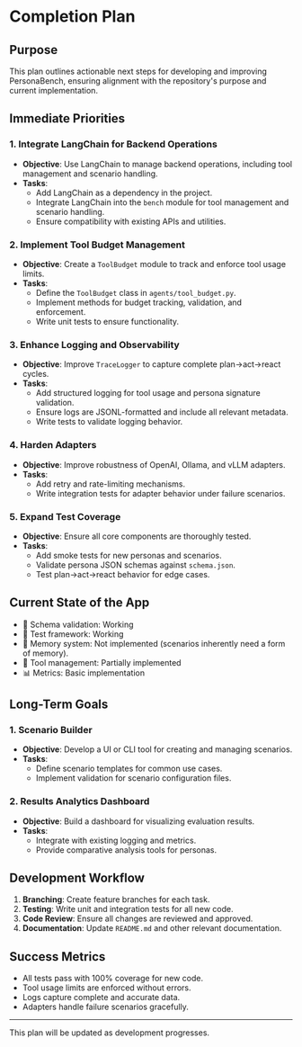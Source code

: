 # Completion Plan

## Purpose
This plan outlines actionable next steps for developing and improving PersonaBench, ensuring alignment with the repository's purpose and current implementation.

## Immediate Priorities

### 1. Integrate LangChain for Backend Operations
- **Objective**: Use LangChain to manage backend operations, including tool management and scenario handling.
- **Tasks**:
  - Add LangChain as a dependency in the project.
  - Integrate LangChain into the `bench` module for tool management and scenario handling.
  - Ensure compatibility with existing APIs and utilities.

### 2. Implement Tool Budget Management
- **Objective**: Create a `ToolBudget` module to track and enforce tool usage limits.
- **Tasks**:
  - Define the `ToolBudget` class in `agents/tool_budget.py`.
  - Implement methods for budget tracking, validation, and enforcement.
  - Write unit tests to ensure functionality.

### 3. Enhance Logging and Observability
- **Objective**: Improve `TraceLogger` to capture complete plan→act→react cycles.
- **Tasks**:
  - Add structured logging for tool usage and persona signature validation.
  - Ensure logs are JSONL-formatted and include all relevant metadata.
  - Write tests to validate logging behavior.

### 4. Harden Adapters
- **Objective**: Improve robustness of OpenAI, Ollama, and vLLM adapters.
- **Tasks**:
  - Add retry and rate-limiting mechanisms.
  - Write integration tests for adapter behavior under failure scenarios.

### 5. Expand Test Coverage
- **Objective**: Ensure all core components are thoroughly tested.
- **Tasks**:
  - Add smoke tests for new personas and scenarios.
  - Validate persona JSON schemas against `schema.json`.
  - Test plan→act→react behavior for edge cases.

## Current State of the App
- 📝 Schema validation: Working
- 🧪 Test framework: Working
- 💾 Memory system: Not implemented (scenarios inherently need a form of memory).
- 🔧 Tool management: Partially implemented
- 📊 Metrics: Basic implementation

## Long-Term Goals

### 1. Scenario Builder
- **Objective**: Develop a UI or CLI tool for creating and managing scenarios.
- **Tasks**:
  - Define scenario templates for common use cases.
  - Implement validation for scenario configuration files.

### 2. Results Analytics Dashboard
- **Objective**: Build a dashboard for visualizing evaluation results.
- **Tasks**:
  - Integrate with existing logging and metrics.
  - Provide comparative analysis tools for personas.

## Development Workflow
1. **Branching**: Create feature branches for each task.
2. **Testing**: Write unit and integration tests for all new code.
3. **Code Review**: Ensure all changes are reviewed and approved.
4. **Documentation**: Update `README.md` and other relevant documentation.

## Success Metrics
- All tests pass with 100% coverage for new code.
- Tool usage limits are enforced without errors.
- Logs capture complete and accurate data.
- Adapters handle failure scenarios gracefully.

---
This plan will be updated as development progresses.